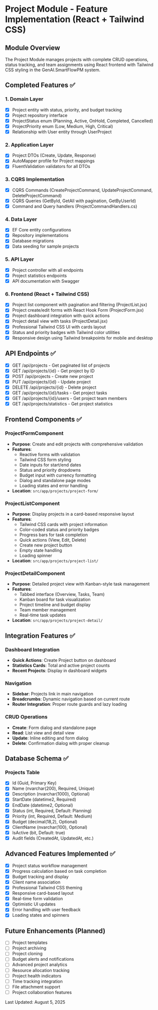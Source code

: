 # Project Module - Feature Implementation (React + Tailwind CSS)

## Module Overview
The Project Module manages projects with complete CRUD operations, status tracking, and team assignments using React frontend with Tailwind CSS styling in the GenAI.SmartFlowPM system.

## Completed Features ✅

### 1. Domain Layer
- [x] Project entity with status, priority, and budget tracking
- [x] Project repository interface
- [x] ProjectStatus enum (Planning, Active, OnHold, Completed, Cancelled)
- [x] ProjectPriority enum (Low, Medium, High, Critical)
- [x] Relationship with User entity through UserProject

### 2. Application Layer
- [x] Project DTOs (Create, Update, Response)
- [x] AutoMapper profile for Project mappings
- [x] FluentValidation validators for all DTOs

### 3. CQRS Implementation
- [x] CQRS Commands (CreateProjectCommand, UpdateProjectCommand, DeleteProjectCommand)
- [x] CQRS Queries (GetById, GetAll with pagination, GetByUserId)
- [x] Command and Query handlers (ProjectCommandHandlers.cs)

### 4. Data Layer
- [x] EF Core entity configurations
- [x] Repository implementations
- [x] Database migrations
- [x] Data seeding for sample projects

### 5. API Layer
- [x] Project controller with all endpoints
- [x] Project statistics endpoints
- [x] API documentation with Swagger

### 6. Frontend (React + Tailwind CSS)
- [x] Project list component with pagination and filtering (ProjectList.jsx)
- [x] Project create/edit forms with React Hook Form (ProjectForm.jsx)
- [x] Project dashboard integration with quick actions
- [x] Project detail view with tasks (ProjectDetail.jsx)
- [x] Professional Tailwind CSS UI with cards layout
- [x] Status and priority badges with Tailwind color utilities
- [x] Responsive design using Tailwind breakpoints for mobile and desktop

## API Endpoints ✅
- [x] GET /api/projects - Get paginated list of projects
- [x] GET /api/projects/{id} - Get project by ID
- [x] POST /api/projects - Create new project
- [x] PUT /api/projects/{id} - Update project
- [x] DELETE /api/projects/{id} - Delete project
- [x] GET /api/projects/{id}/tasks - Get project tasks
- [x] GET /api/projects/{id}/users - Get project team members
- [x] GET /api/projects/statistics - Get project statistics

## Frontend Components ✅

### ProjectFormComponent
- **Purpose**: Create and edit projects with comprehensive validation
- **Features**:
  - Reactive forms with validation
  - Tailwind CSS form styling
  - Date inputs for start/end dates
  - Status and priority dropdowns
  - Budget input with currency formatting
  - Dialog and standalone page modes
  - Loading states and error handling
- **Location**: `src/app/projects/project-form/`

### ProjectListComponent
- **Purpose**: Display projects in a card-based responsive layout
- **Features**:
  - Tailwind CSS cards with project information
  - Color-coded status and priority badges
  - Progress bars for task completion
  - Quick actions (View, Edit, Delete)
  - Create new project button
  - Empty state handling
  - Loading spinner
- **Location**: `src/app/projects/project-list/`

### ProjectDetailComponent  
- **Purpose**: Detailed project view with Kanban-style task management
- **Features**:
  - Tabbed interface (Overview, Tasks, Team)
  - Kanban board for task visualization
  - Project timeline and budget display
  - Team member management
  - Real-time task updates
- **Location**: `src/app/projects/project-detail/`

## Integration Features ✅

### Dashboard Integration
- **Quick Actions**: Create Project button on dashboard
- **Statistics Cards**: Total and active project counts
- **Recent Projects**: Display in dashboard widgets

### Navigation
- **Sidebar**: Projects link in main navigation
- **Breadcrumbs**: Dynamic navigation based on current route
- **Router Integration**: Proper route guards and lazy loading

### CRUD Operations
- **Create**: Form dialog and standalone page
- **Read**: List view and detail view
- **Update**: Inline editing and form dialog
- **Delete**: Confirmation dialog with proper cleanup

## Database Schema ✅

### Projects Table
- [x] Id (Guid, Primary Key)
- [x] Name (nvarchar(200), Required, Unique)
- [x] Description (nvarchar(1000), Optional)
- [x] StartDate (datetime2, Required)
- [x] EndDate (datetime2, Optional)
- [x] Status (int, Required, Default: Planning)
- [x] Priority (int, Required, Default: Medium)
- [x] Budget (decimal(18,2), Optional)
- [x] ClientName (nvarchar(100), Optional)
- [x] IsActive (bit, Default: true)
- [x] Audit fields (CreatedAt, UpdatedAt, etc.)

## Advanced Features Implemented ✅
- [x] Project status workflow management
- [x] Progress calculation based on task completion
- [x] Budget tracking and display
- [x] Client name association
- [x] Professional Tailwind CSS theming
- [x] Responsive card-based layout
- [x] Real-time form validation
- [x] Optimistic UI updates
- [x] Error handling with user feedback
- [x] Loading states and spinners

## Future Enhancements (Planned)
- [ ] Project templates
- [ ] Project archiving
- [ ] Project cloning
- [ ] Budget alerts and notifications
- [ ] Advanced project analytics
- [ ] Resource allocation tracking
- [ ] Project health indicators
- [ ] Time tracking integration
- [ ] File attachment support
- [ ] Project collaboration features

Last Updated: August 5, 2025
